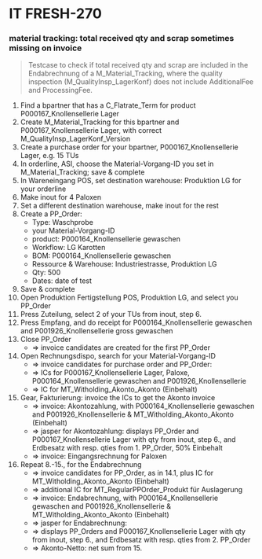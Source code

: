 # IT FRESH-270
### material tracking: total received qty and scrap sometimes missing on invoice
> Testcase to check if total received qty and scrap are included in the Endabrechnung
> of a M_Material_Tracking, where the quality inspection (M_QualityInsp_LagerKonf) does not include 
> AdditionalFee and ProcessingFee.

1. Find a bpartner that has a C_Flatrate_Term for product P000167_Knollensellerie Lager
1. Create M_Material_Tracking for this bpartner and P000167_Knollensellerie Lager, with correct M_QualityInsp_LagerKonf_Version
1. Create a purchase order for your bpartner, P000167_Knollensellerie Lager, e.g. 15 TUs
1. In orderline, ASI, choose the Material-Vorgang-ID you set in M_Material_Tracking; save & complete
1. In Wareneingang POS, set destination warehouse: Produktion LG for your orderline
1. Make inout for 4 Paloxen
1. Set a different destination warehouse, make inout for the rest
1. Create a PP_Order: 
	* Type: Waschprobe
	* your Material-Vorgang-ID
	* product: P000164_Knollensellerie gewaschen
	* Workflow: LG Karotten
	* BOM: P000164_Knollensellerie gewaschen
	* Ressource & Warehouse: Industriestrasse, Produktion LG
	* Qty: 500
	* Dates: date of test
1. Save & complete
1. Open Produktion Fertigstellung POS, Produktion LG, and select you PP_Order
1. Press Zuteilung, select 2 of your TUs from inout, step 6.
1. Press Empfang, and do receipt for P000164_Knollensellerie gewaschen and P001926_Knollensellerie gross gewaschen
1. Close PP_Order
	* => invoice candidates are created for the first PP_Order
1. Open Rechnungsdispo, search for your Material-Vorgang-ID
	* => invoice candidates for purchase order and PP_Order:
	* => ICs for P000167_Knollensellerie Lager, Paloxe, P000164_Knollensellerie gewaschen and P001926_Knollensellerie
	* => IC for MT_Witholding_Akonto_Akonto (Einbehalt)
1. Gear, Fakturierung: invoice the ICs to get the Akonto invoice 
	* => invoice: Akontozahlung, with P000164_Knollensellerie gewaschen and P001926_Knollensellerie & MT_Witholding_Akonto_Akonto (Einbehalt)
	* => jasper for Akontozahlung: displays PP_Order and P000167_Knollensellerie Lager with qty from inout, step 6., and Erdbesatz with resp. qties from 1. PP_Order, 50% Einbehalt
	* => invoice: Eingangsrechnung for Paloxen
1. Repeat 8.-15., for the Endabrechnung
	* => invoice candidates for PP_Order, as in 14.1, plus IC for MT_Witholding_Akonto_Akonto (Einbehalt)
	* => additional IC for MT_RegularPPOrder_Produkt für Auslagerung
	* => invoice: Endabrechnung, with P000164_Knollensellerie gewaschen and P001926_Knollensellerie & MT_Witholding_Akonto_Akonto (Einbehalt)
	* => jasper for Endabrechnung: 
	* => displays PP_Orders and P000167_Knollensellerie Lager with qty from inout, step 6., and Erdbesatz with resp. qties from 2. PP_Order
	* => Akonto-Netto: net sum from 15.

 

